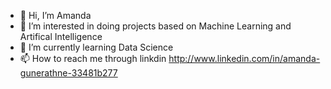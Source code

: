 - 👋 Hi, I’m Amanda
- 👀 I’m interested in doing projects based on Machine Learning and Artifical Intelligence 
- 🌱 I’m currently learning Data Science 
- 📫 How to reach me  through linkdin http://www.linkedin.com/in/amanda-gunerathne-33481b277


<!---
Ama-20913/Ama-20913 is a ✨ special ✨ repository because its `README.md` (this file) appears on your GitHub profile.
You can click the Preview link to take a look at your changes.
--->
